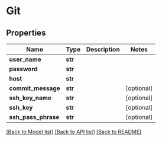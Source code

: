 # Git

## Properties
Name | Type | Description | Notes
------------ | ------------- | ------------- | -------------
**user_name** | **str** |  | 
**password** | **str** |  | 
**host** | **str** |  | 
**commit_message** | **str** |  | [optional] 
**ssh_key_name** | **str** |  | [optional] 
**ssh_key** | **str** |  | [optional] 
**ssh_pass_phrase** | **str** |  | [optional] 

[[Back to Model list]](../README.md#documentation-for-models) [[Back to API list]](../README.md#documentation-for-api-endpoints) [[Back to README]](../README.md)


